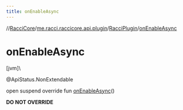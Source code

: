 ```yaml
---
title: onEnableAsync
---
```

//[RacciCore](../../../index.html)/[me.racci.raccicore.api.plugin](../index.html)/[RacciPlugin](index.html)/[onEnableAsync](on-enable-async.html)



# onEnableAsync



[jvm]\




@ApiStatus.NonExtendable



open suspend override fun [onEnableAsync](on-enable-async.html)()



**DO NOT OVERRIDE**




